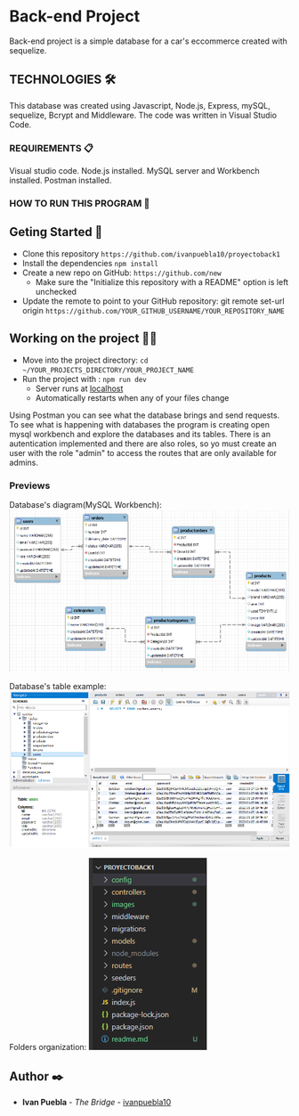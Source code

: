 # Back-end Project
Back-end project is a simple database for a car's eccommerce created with sequelize. 

## TECHNOLOGIES 🛠️
This database was created using Javascript, Node.js, Express, mySQL, sequelize, Bcrypt and Middleware. The code was written in Visual Studio Code.

### REQUIREMENTS 📋
Visual studio code. Node.js installed. MySQL server and Workbench installed. Postman installed.

### HOW TO RUN THIS PROGRAM 🔧
## Geting Started 🚀
- Clone this repository `https://github.com/ivanpuebla10/proyectoback1`
- Install the dependencies `npm install`
- Create a new repo on GitHub: `https://github.com/new`
    - Make sure the "Initialize this repository with a README" option is left unchecked
- Update the remote to point to your GitHub repository: git remote set-url origin `https://github.com/YOUR_GITHUB_USERNAME/YOUR_REPOSITORY_NAME`

## Working on the project 👷‍♂️
* Move into the project directory: `cd ~/YOUR_PROJECTS_DIRECTORY/YOUR_PROJECT_NAME`
* Run the project with : `npm run dev`
    * Server runs at [localhost](https://localhost:4000)
    * Automatically restarts when any of your files change

Using Postman you can see what the database brings and send requests. To see what is happening with databases the program is creating open mysql workbench and explore the databases and its tables. There is an autentication implemented and there are also roles, so yo must create an user with the role "admin" to access the routes that are only available for admins.

### Previews
<!-- Users in postman:
![foto](./images/diagrama.png) -->

Database's diagram(MySQL Workbench):
![foto](./images/diagrama.png)

Database's table example:
![foto](./images/tablas.png)

Folders organization:
![foto](./images/carpetas.png)

## Author ✒️
* **Ivan Puebla** - *The Bridge* - [ivanpuebla10](https://github.com/ivanpuebla10)